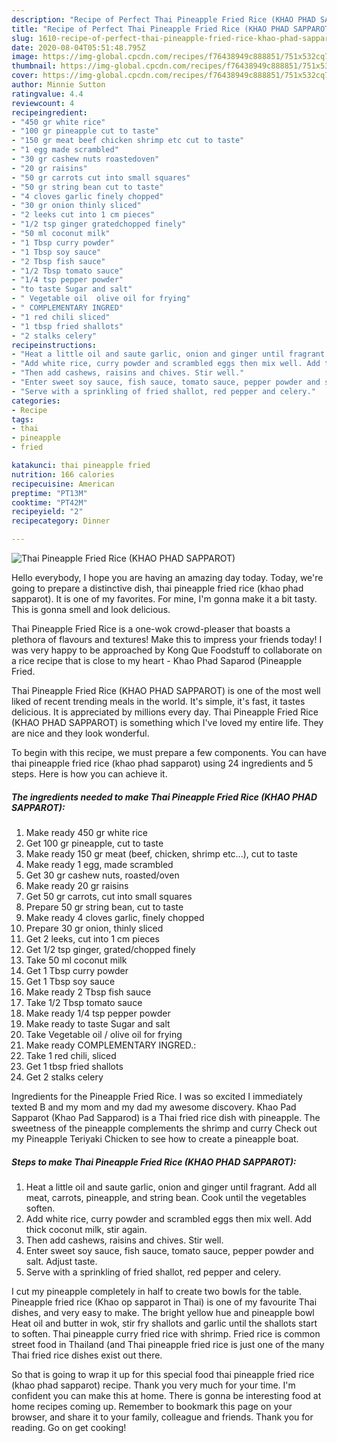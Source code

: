 ```yaml
---
description: "Recipe of Perfect Thai Pineapple Fried Rice (KHAO PHAD SAPPAROT)"
title: "Recipe of Perfect Thai Pineapple Fried Rice (KHAO PHAD SAPPAROT)"
slug: 1610-recipe-of-perfect-thai-pineapple-fried-rice-khao-phad-sapparot
date: 2020-08-04T05:51:48.795Z
image: https://img-global.cpcdn.com/recipes/f76438949c888851/751x532cq70/thai-pineapple-fried-rice-khao-phad-sapparot-recipe-main-photo.jpg
thumbnail: https://img-global.cpcdn.com/recipes/f76438949c888851/751x532cq70/thai-pineapple-fried-rice-khao-phad-sapparot-recipe-main-photo.jpg
cover: https://img-global.cpcdn.com/recipes/f76438949c888851/751x532cq70/thai-pineapple-fried-rice-khao-phad-sapparot-recipe-main-photo.jpg
author: Minnie Sutton
ratingvalue: 4.4
reviewcount: 4
recipeingredient:
- "450 gr white rice"
- "100 gr pineapple cut to taste"
- "150 gr meat beef chicken shrimp etc cut to taste"
- "1 egg made scrambled"
- "30 gr cashew nuts roastedoven"
- "20 gr raisins"
- "50 gr carrots cut into small squares"
- "50 gr string bean cut to taste"
- "4 cloves garlic finely chopped"
- "30 gr onion thinly sliced"
- "2 leeks cut into 1 cm pieces"
- "1/2 tsp ginger gratedchopped finely"
- "50 ml coconut milk"
- "1 Tbsp curry powder"
- "1 Tbsp soy sauce"
- "2 Tbsp fish sauce"
- "1/2 Tbsp tomato sauce"
- "1/4 tsp pepper powder"
- "to taste Sugar and salt"
- " Vegetable oil  olive oil for frying"
- " COMPLEMENTARY INGRED"
- "1 red chili sliced"
- "1 tbsp fried shallots"
- "2 stalks celery"
recipeinstructions:
- "Heat a little oil and saute garlic, onion and ginger until fragrant. Add all meat, carrots, pineapple, and string bean. Cook until the vegetables soften."
- "Add white rice, curry powder and scrambled eggs then mix well. Add thick coconut milk, stir again."
- "Then add cashews, raisins and chives. Stir well."
- "Enter sweet soy sauce, fish sauce, tomato sauce, pepper powder and salt. Adjust taste."
- "Serve with a sprinkling of fried shallot, red pepper and celery."
categories:
- Recipe
tags:
- thai
- pineapple
- fried

katakunci: thai pineapple fried 
nutrition: 166 calories
recipecuisine: American
preptime: "PT13M"
cooktime: "PT42M"
recipeyield: "2"
recipecategory: Dinner

---
```



![Thai Pineapple Fried Rice (KHAO PHAD SAPPAROT)](https://img-global.cpcdn.com/recipes/f76438949c888851/751x532cq70/thai-pineapple-fried-rice-khao-phad-sapparot-recipe-main-photo.jpg)

Hello everybody, I hope you are having an amazing day today. Today, we're going to prepare a distinctive dish, thai pineapple fried rice (khao phad sapparot). It is one of my favorites. For mine, I'm gonna make it a bit tasty. This is gonna smell and look delicious.

Thai Pineapple Fried Rice is a one-wok crowd-pleaser that boasts a plethora of flavours and textures! Make this to impress your friends today! I was very happy to be approached by Kong Que Foodstuff to collaborate on a rice recipe that is close to my heart - Khao Phad Saparod (Pineapple Fried.

Thai Pineapple Fried Rice (KHAO PHAD SAPPAROT) is one of the most well liked of recent trending meals in the world. It's simple, it's fast, it tastes delicious. It is appreciated by millions every day. Thai Pineapple Fried Rice (KHAO PHAD SAPPAROT) is something which I've loved my entire life. They are nice and they look wonderful.


To begin with this recipe, we must prepare a few components. You can have thai pineapple fried rice (khao phad sapparot) using 24 ingredients and 5 steps. Here is how you can achieve it.

<!--inarticleads1-->

##### The ingredients needed to make Thai Pineapple Fried Rice (KHAO PHAD SAPPAROT):

1. Make ready 450 gr white rice
1. Get 100 gr pineapple, cut to taste
1. Make ready 150 gr meat (beef, chicken, shrimp etc...), cut to taste
1. Make ready 1 egg, made scrambled
1. Get 30 gr cashew nuts, roasted/oven
1. Make ready 20 gr raisins
1. Get 50 gr carrots, cut into small squares
1. Prepare 50 gr string bean, cut to taste
1. Make ready 4 cloves garlic, finely chopped
1. Prepare 30 gr onion, thinly sliced
1. Get 2 leeks, cut into 1 cm pieces
1. Get 1/2 tsp ginger, grated/chopped finely
1. Take 50 ml coconut milk
1. Get 1 Tbsp curry powder
1. Get 1 Tbsp soy sauce
1. Make ready 2 Tbsp fish sauce
1. Take 1/2 Tbsp tomato sauce
1. Make ready 1/4 tsp pepper powder
1. Make ready to taste Sugar and salt
1. Take  Vegetable oil / olive oil for frying
1. Make ready  COMPLEMENTARY INGRED.:
1. Take 1 red chili, sliced
1. Get 1 tbsp fried shallots
1. Get 2 stalks celery


Ingredients for the Pineapple Fried Rice. I was so excited I immediately texted B and my mom and my dad my awesome discovery. Khao Pad Sapparot (Khao Pad Sapparod) is a Thai fried rice dish with pineapple. The sweetness of the pineapple complements the shrimp and curry Check out my Pineapple Teriyaki Chicken to see how to create a pineapple boat. 

<!--inarticleads2-->

##### Steps to make Thai Pineapple Fried Rice (KHAO PHAD SAPPAROT):

1. Heat a little oil and saute garlic, onion and ginger until fragrant. Add all meat, carrots, pineapple, and string bean. Cook until the vegetables soften.
1. Add white rice, curry powder and scrambled eggs then mix well. Add thick coconut milk, stir again.
1. Then add cashews, raisins and chives. Stir well.
1. Enter sweet soy sauce, fish sauce, tomato sauce, pepper powder and salt. Adjust taste.
1. Serve with a sprinkling of fried shallot, red pepper and celery.


I cut my pineapple completely in half to create two bowls for the table. Pineapple fried rice (Khao op sapparot in Thai) is one of my favourite Thai dishes, and very easy to make. The bright yellow hue and pineapple bowl Heat oil and butter in wok, stir fry shallots and garlic until the shallots start to soften. Thai pineapple curry fried rice with shrimp. Fried rice is common street food in Thailand (and Thai pineapple fried rice is just one of the many Thai fried rice dishes exist out there. 

So that is going to wrap it up for this special food thai pineapple fried rice (khao phad sapparot) recipe. Thank you very much for your time. I'm confident you can make this at home. There is gonna be interesting food at home recipes coming up. Remember to bookmark this page on your browser, and share it to your family, colleague and friends. Thank you for reading. Go on get cooking!
